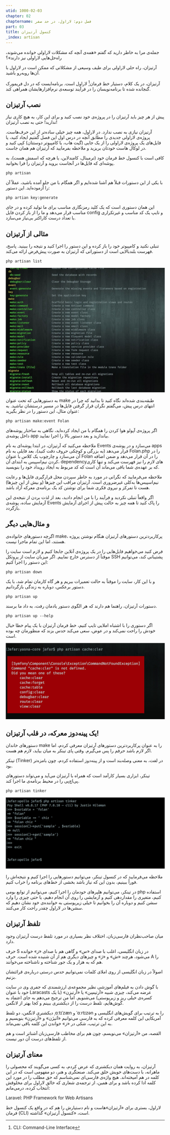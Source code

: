 ```yaml
---
utid: 1000-02-03
chapter: 02
chaptername: فصل دوم: لاراول، در حد صفر
part: 03
title: کنسول آرتیزان
_index: artisan
---
```


جمله‌ی مرا به خاطر دارید که گفتم «همه‌ی آنچه که مشکلات لاراولی خوانده می‌شوند، راه‌حل‌هایی لاراولی نیز دارند»؟

آرتیزان، راه حلی لاراولی برای طیف وسیعی از مشکلاتی که ممکن است در لاراول با آن‌ها روبه‌رو باشید.

آرتیزان، در یک کلام، دستیار خط فرمان[^c020301] لاراول است. برنامه‌ایست که در دل فریمورک گنجانده شده تا برنامه‌نویسان را در فرآیند توسعه‌ی نرم‌افزارهایشان همراهی کند.

[^c020301]: CLI: Command-Line Interface

## نصب آرتیزان
پیش از هر چیز باید آرتیزان را در پروژه‌ی خود نصب کنید و برای این کار، به هیچ کاری نیاز ندارید! حتی به نصب آرتیزان!

آرتیزان نیازی به نصب ندارد. در لاراول، همه چیز خیلی ساده‌تر از این حرف‌هاست. پروژه‌ی لاراولی جدیدی را مطابق آنچه در درس اول این فصل گفتیم ایجاد کنید، یا فایل‌های یک پروژه‌ی لاراولی را از یک جایی (گیت هاب، یا کامپیوتر دوستتان) کپی کنید و در لوکال هاست خودتان بریزید و ملاحظه بفرمایید که آرتیزان هم همان جاست.

کافی است با کنسول خط فرمان خود (ترمینال، کامندلاین، یا هرچه که اسمش هست)، به پوشه‌ای که فایل‌ها در آنجاست بروید و آرتیزان را فرا بخوانید.

	php artisan

با یکی از این دستورات قبلاً هم آشنا شده‌ایم و اگر همگام با من جلو آمده باشید، عملاً آن را آزموده‌اید. این دستور:

	php artian key:generate

این همان دستوری است که یک کلید رمزنگاری مناسب برای ما تولید کرده و در جای مناسب قرار می‌دهد و ما را از باز کردن فایل config و تایپ یک کد مناسب و غیرتکراری با تعداد درست کاراکتر بی‌نیاز می‌سازد.

## مثالی از آرتیزان
تنبلی نکنید و کامپیوتر خود را باز کرده و این دستور را اجرا کنید و نتیجه را ببینید. پاسخ، فهرست بلندبالایی است از دستوراتی که آرتیزان به صورت پیش‌فرض ارائه می‌کند.

	php artisan list
![](images/02-03-01.png)

به دستورهایی که تحت عنوان make طبقه‌بندی شده‌اند نگاه کنید تا بدانید که چرا در انتهای درس پیش، می‌گفتم نگران قرار گرفتن فایل‌ها در مسیر درستشان نباشید.
به عنوان مثال، این دستور را در نظر بگیرید:

	php artisan make:event Folan

اگر پروژه‌ی آپولو هوا کردن را همگام با من ایجاد کرده‌اید، نگاهی به ساختار پوشه‌های داخل پوشه‌ی app بیاندازید و بعد دستور بالا را اجرا نمایید.

ملاحظه می‌کنید که آرتیزان، در ابتدا پوشه‌ای به نام Events می‌سازد و در پوشه‌ی apps قرار می‌دهد (به بزرگی و کوچکی حروف دقت کنید)، بعد فایلی به نام Folan.php را در آن می‌سازد و چارچوب یک کلاس با عنوان Folan را در آن قرار می‌دهد و ضمن اضافه کردن نیم‌اسپیس به ابتدای آن، dependencyهای لازم را نیز فهرست می‌کند و تنها کاری که بر عهده‌ی شما باقی می‌ماند آن است که کد مربوط به ایجاد رویداد خود را بنویسید.

ملاحظه می‌فرمایید که نگرانی در مورد به خاطر سپردن محل قرارگیری فایل‌ها و رعایت نیم‌اسپیس‌ها به‌کلی غیرضروری است. آرتیزان مراقب این چیزها (و بیش از این چیزها) هست تا تمرکز و نیروی فکری شما برای نوشتن کد یک برنامه‌ی معرکه آزاد باشد.

اگر واقعاً تنبلی نکردید و فرآیند را با من انجام دادید، بعد از لذت بردن از نتیجه‌ی این آزمایش ساده، پوشه‌ی Events را پاک کنید تا همه چیز به حالت پیش از اجرای آزمایش بازگردد. 

## و مثال‌هایی دیگر
اگرچه دستورهای خانواده‌ی make، پرکاربردترین دستورهای آرتیزان هنگام نوشتن پروژه هستند، اما این تمام ماجرا نیست.

فرض کنید می‌خواهیم فایل‌هایی را در یک پروژه‌ی آنلاین جابجا کنیم و لازم است سایت را موقتاً از دسترس خارج نماییم. اگر میزبان سایت از پروتکل SSH پشتیبانی کند، می‌توانیم این دستور را اجرا کنیم:

	php artisan down

و با این کار، سایت را موقتاً به حالت تعمیرات ببریم و هر گاه کارمان تمام شد،‌ با یک دستور برعکس، دوباره به زندگی بازگردانیم.

	php artisan up

دستورات آرتیزان، راهنما هم دارند که هر الگوی دستور یادمان رفت، به داد ما برسند.

	php artisan up --help
اگر دستوری را با اشتباه املایی تایپ کنیم، خط فرمان آرتیزان با یک پیام خطا خیال خودش را راحت نمی‌کند و در عوض، سعی می‌کند حدس بزند که منظورمان چه بوده است.

![](images/02-03-02.png)

## یک پینه‌دوز معرکه، در قلب آرتیزان!

دستورهای خاندان make را به عنوان پرکاربردترین دستورهای آرتیزان معرفی کردم، اما اگر لازم باشد حرفم را پس می‌گیرم.
وقتی پای تینکر به میان بیاید، لازم هم هست.

تینکر (Tinker) در لغت، به معنی وصله‌بند است و از پینه‌دوز استفاده کردم، چون بامزه‌تر بود.

تینکر، ابزاری بسیار کارآمد است که همراه با آرتیزان می‌آید و می‌تواند دستورهای پی‌اچ‌پی را در محیط برنامه‌ی ما اجرا کند.

	php artisan tinker

![](images/02-03-03.png)

ملاحظه می‌فرمایید که در کنسول تینکر، می‌توانیم دستورهایی را اجرا کنیم و نتیجه‌اش را فوراً ببینیم، بدون این که نیاز باشد بخشی از خط‌های برنامه را خراب کنیم.

در تینکر، می‌توانیم هلپرهای خودمان را اجرا کنیم، می‌توانیم از توابع بومی php استفاده کنیم، متغیری را مقداردهی کنیم و آزمایشی را روی آن انجام دهیم، یا حتی چیزی را وارد سشن کنیم و دوباره آن را بخوانیم تا خیلی زیرپوستی به خواننده‌ی خود نشان دهیم که سشن‌ها در لاراول چقدر راحت کار می‌کنند.

## تلفظ آرتیزان

میان صاحب‌نظران فارسی‌زبان، اختلاف نظر بسیاری در مورد تلفظ درست آرتیزان وجود دارد.

حرف S در زبان انگلیسی، اغلب با صدای «س» و گاهی هم با صدای «ز» خوانده می‌شود، هرچند «ش» و «ژ» و چیزهای دیگری هم از آن شنیده شده است. حرف A را هم که به هزار و یک جور شناخته و ناشناخته می‌خوانند.

اصولاً در زبان انگلیسی از روی املای کلمات نمی‌توانیم حدس درستی درباره‌ی قرائتشان بزنیم.

با گوش دادن به فیلم‌های آموزشی نظیر مجموعه‌ی ارزشمندی که جفری وی در سایت خود با عنوان Laracasts عرضه می‌کند، چیزی شبیه «آرتیسِن» یا «آرتیزِن» (با یک کسره‌ی خیلی ریز و زیرپوستی) می‌شنویم. اما من ترجیح می‌دهم به جای اعتماد به گوش‌هایم، تلفظ درست را از دیکشنری ببینم و کجا بهتر از لانگمن.

دیکشنری لانگمن، دو تلفظ ˌɑːtɪˈzæn و ˈɑːrtɪzən را به ترتیب برای گویش‌های انگلیسی و آمریکایی این کلمه معرفی کرده که به فارسی می‌توانیم «آتیزَن» و «آرتیزِن» بنویسیم و به این ترتیب، شکی در «ز» خواندن این کلمه باقی نمی‌ماند.

القصه، من «آرتیزان» می‌نویسم، چون هم برای مخاطب فارسی‌زبان آشناتر است و هم از تلفظ‌های درست آن دور نیست.

## معنای آرتیزان

آرتیزان، به روایت همان دیکشنری که عرض کردم، به کسی می‌گویند که محصولی را ماهرانه، با دست‌های خویش خلق می‌کند. صنعتگری و هنر،‌ دو مفهومی است که در این کلمه در هم آمیخته‌اند. هیچ واژه‌ی فارسی‌ای نمی‌شناسم که حق مطلب را در مورد این کلمه ادا کرده باشد و برای همین، از ترجمه‌ی شعاری که خالق لاراول برای مخلوقش انتخاب کرده، درمی‌مانم:

Laravel: PHP Framework for Web Artisans

لاراول، بستری برای «آرتیزان»هاست و نام دستیارش را هم که در واقع یک کنسول خط فرمان (CLI) است، «کنسول آرتیزان»‌ گذاشته.
